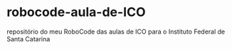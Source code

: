 # robocode-aula-de-ICO
repositório do meu RoboCode das aulas de ICO para o Instituto Federal de Santa Catarina
